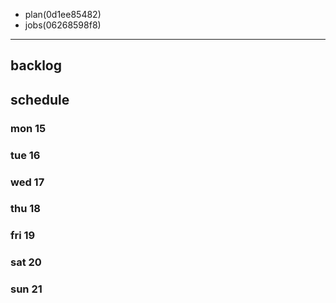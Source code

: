 
- plan(0d1ee85482)
- jobs(06268598f8)
---

## backlog

## schedule
### mon 15
### tue 16
### wed 17
### thu 18
### fri 19
### sat 20
### sun 21





